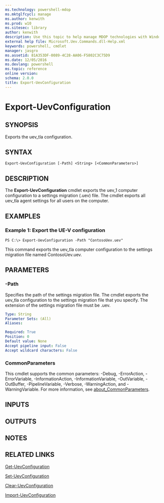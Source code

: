 ```yaml
---
ms.technology: powershell-mdop
ms.mktglfcycl: manage
ms.author: kenwith
ms.prod: w10
ms.sitesec: library
author: kenwith
description: Use this topic to help manage MDOP technologies with Windows PowerShell.
external help file: Microsoft.Uev.Commands.dll-Help.xml
keywords: powershell, cmdlet
manager: jasgro 
ms.assetid: 81A353DF-0089-4C28-AA06-F5802C3C75D9
ms.date: 12/05/2016
ms.devlang: powershell
ms.topic: reference
online version: 
schema: 2.0.0
title: Export-UevConfiguration
---
```


# Export-UevConfiguration

## SYNOPSIS
Exports the uev_tla configuration.

## SYNTAX

```
Export-UevConfiguration [-Path] <String> [<CommonParameters>]
```

## DESCRIPTION
The **Export-UevConfiguration** cmdlet exports the uev_1 computer configuration to a settings migration (.uev) file.
The cmdlet exports all uev_tla agent settings for all users on the computer.

## EXAMPLES

### Example 1: Export the UE-V configuration
```
PS C:\> Export-UevConfiguration -Path "ContosoUev.uev"
```

This command exports the uev_tla computer configuration to the settings migration file named ContosoUev.uev.

## PARAMETERS

### -Path
Specifies the path of the settings migration file.
The cmdlet exports the uev_tla configuration to the settings migration file that you specify.
The extension of the settings migration file must be .uev.

```yaml
Type: String
Parameter Sets: (All)
Aliases: 

Required: True
Position: 0
Default value: None
Accept pipeline input: False
Accept wildcard characters: False
```

### CommonParameters
This cmdlet supports the common parameters: -Debug, -ErrorAction, -ErrorVariable, -InformationAction, -InformationVariable, -OutVariable, -OutBuffer, -PipelineVariable, -Verbose, -WarningAction, and -WarningVariable. For more information, see [about_CommonParameters](http://go.microsoft.com/fwlink/?LinkID=113216).

## INPUTS

## OUTPUTS

## NOTES

## RELATED LINKS

[Get-UevConfiguration](./Get-UevConfiguration.md)

[Set-UevConfiguration](./Set-UevConfiguration.md)

[Clear-UevConfiguration](./Clear-UevConfiguration.md)

[Import-UevConfiguration](./Import-UevConfiguration.md)


